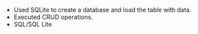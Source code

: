 * Used SQLite to create a database and load the table with data.
* Executed CRUD operations.
* SQL/SQL Lite